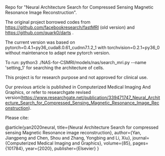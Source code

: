 Repo for "Neural Architecture Search for Compressed Sensing Magnetic Resonance Image Reconstruction".  

The original project borrowed codes from https://github.com/facebookresearch/fastMRI (old version) and https://github.com/quark0/darts . 

The current version was based on pytorch=0.4.1=py36_cuda8.0.61_cudnn7.1.2_1 with torchvision=0.2.1=py36_0 without maintenance to adapt new pytorch version.

To run:
python3 ./NAS-for-CSMRI/models/nas/search_mri.py --name 'setting_1' for searching the architecture of cells.

This project is for research purpose and not approved for clinical use.

Our previous article is published in Computerized Medical Imaging And Graphics, or refer to researchgate revised version(https://www.researchgate.net/publication/339471747_Neural_Architecture_Search_for_Compressed_Sensing_Magnetic_Resonance_Image_Reconstruction).  

Please cite:  

@article{yan2020neural,
  title={Neural Architecture Search for compressed sensing Magnetic Resonance image reconstruction},
  author={Yan, Jiangpeng and Chen, Shou and Zhang, Yongbing and Li, Xiu},
  journal={Computerized Medical Imaging and Graphics},
  volume={85},
  pages={101784},
  year={2020},
  publisher={Elsevier}
}